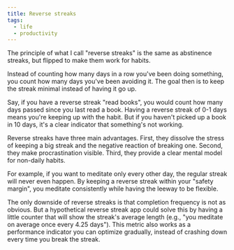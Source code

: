 ```yaml
---
title: Reverse streaks
tags:
  - life
  - productivity
---
```


The principle of what I call "reverse streaks" is the same as abstinence streaks, but flipped to make them work for habits.

Instead of counting how many days in a row you've been doing something, you count how many days you've been avoiding it. The goal then is to keep the streak minimal instead of having it go up.

Say, if you have a reverse streak "read books", you would count how many days passed since you last read a book. Having a reverse streak of 0-1 days means you're keeping up with the habit. But if you haven't picked up a book in 10 days, it's a clear indicator that something's not working.

Reverse streaks have three main advantages. First, they dissolve the stress of keeping a big streak and the negative reaction of breaking one. Second, they make procrastination visible. Third, they provide a clear mental model for non-daily habits.

For example, if you want to meditate only every other day, the regular streak will never even happen. By keeping a reverse streak within your "safety margin", you meditate consistently while having the leeway to be flexible.

The only downside of reverse streaks is that completion frequency is not as obvious. But a hypothetical reverse streak app could solve this by having a little counter that will show the streak's average length (e.g., "you meditate on average once every 4.25 days"). This metric also works as a performance indicator you can optimize gradually, instead of crashing down every time you break the streak.
